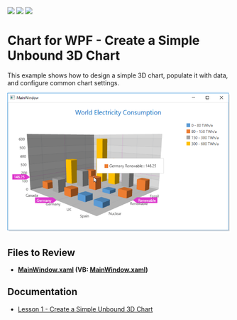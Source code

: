 <!-- default badges list -->
![](https://img.shields.io/endpoint?url=https://codecentral.devexpress.com/api/v1/VersionRange/128568283/22.2.2%2B)
[![](https://img.shields.io/badge/Open_in_DevExpress_Support_Center-FF7200?style=flat-square&logo=DevExpress&logoColor=white)](https://supportcenter.devexpress.com/ticket/details/T465540)
[![](https://img.shields.io/badge/📖_How_to_use_DevExpress_Examples-e9f6fc?style=flat-square)](https://docs.devexpress.com/GeneralInformation/403183)
<!-- default badges end -->

# Chart for WPF - Create a Simple Unbound 3D Chart

This example shows how to design a simple 3D chart, populate it with data, and configure common chart settings.

![Chart](./images/chart.png)

## Files to Review

* **[MainWindow.xaml](./CS/Chart3D_Lesson1/MainWindow.xaml) (VB: [MainWindow.xaml](./VB/Chart3D_Lesson1/MainWindow.xaml))**

## Documentation 

* [Lesson 1 - Create a Simple Unbound 3D Chart](https://docs.devexpress.com/WPF/117575/controls-and-libraries/charts-suite/chart3d-control/getting-started/lesson-1-create-a-simple-unbound-3d-chart)



